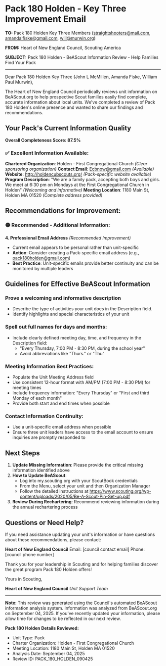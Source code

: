 # Pack 180 Holden - Key Three Improvement Email

**TO:** Pack 180 Holden Key Three Members (straightshooters@mail.com, amandalfiske@gmail.com, will@murwin.org)

**FROM:** Heart of New England Council, Scouting America

**SUBJECT:** Pack 180 Holden - BeAScout Information Review - Help Families Find Your Pack

---

Dear Pack 180 Holden Key Three (John L McMillen, Amanda  Fiske, William Paul Murwin),

The Heart of New England Council periodically reviews unit information on BeAScout.org to help prospective Scout families easily find complete, accurate information about local units. We've completed a review of Pack 180 Holden's online presence and wanted to share our findings and recommendations.

## Your Pack's Current Information Quality

**Overall Completeness Score: 87.5%**

### ✅ **Excellent Information Available:**
**Chartered Organization**: Holden - First Congregational Church *(Clear sponsoring organization)*
**Contact Email**: Ecbnow@gmail.com *(Available)*
**Website**: http://holdencubscouts.org/ *(Pack-specific website available)*
**Program Description**: "We are a family pack, accepting both boys and girls. We meet at 6:30 pm on Mondays at the First Congregational Church in Holden" *(Welcoming and informative)*
**Meeting Location**: 1180 Main St, Holden MA 01520 *(Complete address provided)*

## Recommendations for Improvement:

### 🟡 **Recommended - Additional Information:**

**4. Professional Email Address** *(Recommended Improvement)*
- Current email appears to be personal rather than unit-specific
- **Action**: Consider creating a Pack-specific email address (e.g., pack180holden@gmail.com)
- **Best Practice**: Unit-specific emails provide better continuity and can be monitored by multiple leaders

## Guidelines for Effective BeAScout Information

### **Prove a welcoming and informative description**
- Describe the type of activities your unit does in the Description field.
- Identify highlights and special characteristics of your unit

### **Spell out full names for days and months:**
- Include clearly defined meeting day, time, and frequency in the Description field:
  - "Every Thursday, 7:00 PM - 8:30 PM, during the school year"
  - Avoid abbreviations like "Thurs." or "Thu"

### **Meeting Information Best Practices:**
- Populate the Unit Meeting Address field
- Use consistent 12-hour format with AM/PM (7:00 PM - 8:30 PM) for meeting times
- Include frequency information: "Every Thursday" or "First and third Monday of each month"
- Provide both start and end times when possible

### **Contact Information Continuity:**
- Use a unit-specific email address when possible
- Ensure three unit leaders have access to the email account to ensure inquiries are promptly responded to

## Next Steps

1. **Update Missing Information**: Please provide the critical missing information identified above
2. **How to Update BeAScout**: 
   - Log into my.scouting.org with your ScoutBook credentials
   - From the Menu, select your unit and then Organization Manager
   - Follow the detailed instructions at
     https://www.scouting.org/wp-content/uploads/2020/05/Be-A-Scout-Pin-Set-up.pdf
3. **Review During Rechartering**: Recommend reviewing information during the annual rechartering process

## Questions or Need Help?

If you need assistance updating your unit's information or have questions about these recommendations, please contact:

**Heart of New England Council**
Email: [council contact email]
Phone: [council phone number]

Thank you for your leadership in Scouting and for helping families discover the great program Pack 180 Holden offers!

Yours in Scouting,

**Heart of New England Council**
*Unit Support Team*

---

**Note**: This review was generated using the Council's automated BeAScout information analysis system. Information was analyzed from BeAScout.org on September 04, 2025. If you've recently updated your information, please allow time for changes to be reflected in our next review.

**Pack 180 Holden Details Reviewed:**
- Unit Type: Pack
- Charter Organization: Holden - First Congregational Church
- Meeting Location: 1180 Main St, Holden MA 01520
- Analysis Date: September 04, 2025
- Review ID: PACK_180_HOLDEN_090425